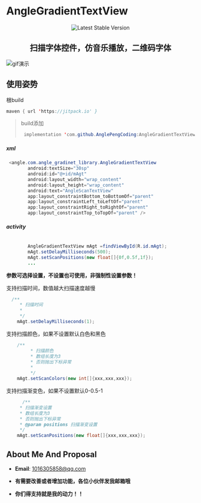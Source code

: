 # AngleGradientTextView


<p align="center">
    <img src="https://img.shields.io/badge/Jcenter-v1.0.2-brightgreen.svg?style=flat-square" alt="Latest Stable Version" />
  </a>
</p>

<h2 align="center">扫描字体控件，仿音乐播放，二维码字体</h2>




![gif演示](C:\Users\Administrator\Desktop\ww.gif)



## **使用**姿势



根build

```java
maven { url 'https://jitpack.io' }
```



> build添加
>
> ```java
>  implementation 'com.github.AnglePengCoding:AngleGradientTextView:1.0.2'
> ```



##### xml

```java
 <angle.com.angle_gradinet_library.AngleGradientTextView
        android:textSize="30sp"
        android:id="@+id/mAgt"
        android:layout_width="wrap_content"
        android:layout_height="wrap_content"
        android:text="AngleScanTextView"
        app:layout_constraintBottom_toBottomOf="parent"
        app:layout_constraintLeft_toLeftOf="parent"
        app:layout_constraintRight_toRightOf="parent"
        app:layout_constraintTop_toTopOf="parent" />
```



##### activity

```java

        AngleGradientTextView mAgt =findViewById(R.id.mAgt);
        mAgt.setDelayMilliseconds(500);
        mAgt.setScanPositions(new float[]{0f,0.5f,1f});
		...
```



**参数可选择设置，不设置也可使用，非强制性设置参数！**



支持扫描时间，数值越大扫描速度越慢

```java
  /**
     * 扫描时间
     *
     */
    mAgt.setDelayMilliseconds(1);

```



支持扫描颜色，如果不设置默认白色和黑色

```java
    /**
         * 扫描颜色
         * 数组长度为3
         * 否则抛出下标异常
         *
         */
	mAgt.setScanColors(new int[]{xxx,xxx,xxx});

```



支持扫描渐变色，如果不设置默认0-0.5-1

```java
	  /**
     * 扫描渐变设置
     * 数组长度为3
     * 否则抛出下标异常
     * @param positions 扫描渐变设置
     */
	mAgt.setScanPositions(new float[]{xxx,xxx,xxx});
```



## About Me And Proposal
* **Email**: <1016305858@qq.com>  

* **有需要改善或者增加功能，各位小伙伴发我邮箱哦**

* **你们得支持就是我的动力！！**

  

  
